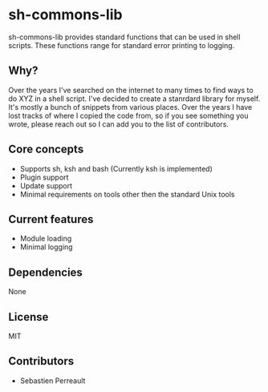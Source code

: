 sh-commons-lib
==============

sh-commons-lib provides standard functions that can be used in shell scripts.
These functions range for standard error printing to logging.

Why?
----

Over the years I've searched on the internet to many times to find ways to do XYZ in a shell script. I've decided to create a stanrdard library for myself. It's mostly a bunch of snippets from various places. Over the years I have lost tracks of where I copied the code from, so if you see something you wrote, please reach out so I can add you to the list of contributors.

Core concepts
-------------
 - Supports sh, ksh and bash (Currently ksh is implemented)
 - Plugin support
 - Update support
 - Minimal requirements on tools other then the standard Unix tools

Current features
----------------

 - Module loading
 - Minimal logging

Dependencies
------------

None

License
-------

MIT

Contributors
------------

 - Sebastien Perreault
